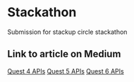 # Stackathon
Submission for stackup circle stackathon

## Link to article on Medium 
[Quest 4 APIs](https://medium.com/@hexdee01/introduction-to-cirlce-api-20600ac738f2)
[Quest 5 APIs]()
[Quest 6 APIs]()
